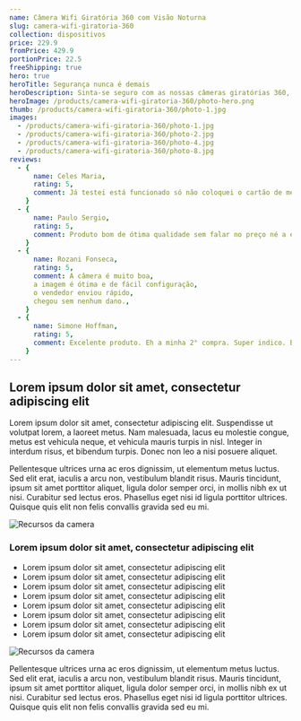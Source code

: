 ```yaml
---
name: Câmera Wifi Giratória 360 com Visão Noturna
slug: camera-wifi-giratoria-360
collection: dispositivos
price: 229.9
fromPrice: 429.9
portionPrice: 22.5
freeShipping: true
hero: true
heroTitle: Segurança nunca é demais
heroDescription: Sinta-se seguro com as nossas câmeras giratórias 360, espalhe umas dessas pela sua casa e durma tranquilo.
heroImage: /products/camera-wifi-giratoria-360/photo-hero.png
thumb: /products/camera-wifi-giratoria-360/photo-1.jpg
images:
  - /products/camera-wifi-giratoria-360/photo-1.jpg
  - /products/camera-wifi-giratoria-360/photo-2.jpg
  - /products/camera-wifi-giratoria-360/photo-4.jpg
  - /products/camera-wifi-giratoria-360/photo-8.jpg
reviews:
  - {
      name: Celes Maria,
      rating: 5,
      comment: Já testei está funcionado só não coloquei o cartão de memoria ainda mas parece tudo ok obrigada ao vendedor recomendo o produto.,
    }
  - {
      name: Paulo Sergio,
      rating: 5,
      comment: Produto bom de ótima qualidade sem falar no preço né a entrega foi super rápida bem embalado gostei muito se der tudo certo vou comprar outras!,
    }
  - {
      name: Rozani Fonseca,
      rating: 5,
      comment: A câmera é muito boa,
      a imagem é ótima e de fácil configuração,
      o vendedor enviou rápido,
      chegou sem nenhum dano.,
    }
  - {
      name: Simone Hoffman,
      rating: 5,
      comment: Excelente produto. Eh a minha 2° compra. Super indico. Bem embalado.,
    }
---
```


## Lorem ipsum dolor sit amet, consectetur adipiscing elit

Lorem ipsum dolor sit amet, consectetur adipiscing elit. Suspendisse ut volutpat lorem, a laoreet metus. Nam malesuada, lacus eu molestie congue, metus est vehicula neque, et vehicula mauris turpis in nisl. Integer in interdum risus, et bibendum turpis. Donec non leo a nisi posuere aliquet.

Pellentesque ultrices urna ac eros dignissim, ut elementum metus luctus. Sed elit erat, iaculis a arcu non, vestibulum blandit risus. Mauris tincidunt, ipsum sit amet porttitor aliquet, ligula dolor semper orci, in mollis nibh ex ut nisi. Curabitur sed lectus eros. Phasellus eget nisi id ligula porttitor ultrices. Quisque quis elit non felis convallis gravida sed eu mi.

![Recursos da camera](/products/camera-wifi-giratoria-360/photo-8.jpg)

### Lorem ipsum dolor sit amet, consectetur adipiscing elit

- Lorem ipsum dolor sit amet, consectetur adipiscing elit
- Lorem ipsum dolor sit amet, consectetur adipiscing elit
- Lorem ipsum dolor sit amet, consectetur adipiscing elit
- Lorem ipsum dolor sit amet, consectetur adipiscing elit
- Lorem ipsum dolor sit amet, consectetur adipiscing elit
- Lorem ipsum dolor sit amet, consectetur adipiscing elit
- Lorem ipsum dolor sit amet, consectetur adipiscing elit
- Lorem ipsum dolor sit amet, consectetur adipiscing elit

![Recursos da camera](/products/camera-wifi-giratoria-360/photo-3.jpg)

Pellentesque ultrices urna ac eros dignissim, ut elementum metus luctus. Sed elit erat, iaculis a arcu non, vestibulum blandit risus. Mauris tincidunt, ipsum sit amet porttitor aliquet, ligula dolor semper orci, in mollis nibh ex ut nisi. Curabitur sed lectus eros. Phasellus eget nisi id ligula porttitor ultrices. Quisque quis elit non felis convallis gravida sed eu mi.
